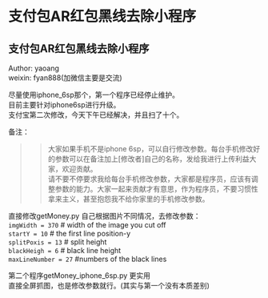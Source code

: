 # 支付包AR红包黑线去除小程序
支付包AR红包黑线去除小程序
--------------
Author: yaoang  
weixin: fyan888(加微信主要是交流)  

尽量使用iphone_6sp那个，第一个程序已经停止维护。  
目前主要针对iphone6sp进行升级。  
支付宝第二次修改，今天下午已经解决，并且扫了十个。  

备注：
>> 大家如果手机不是iphone 6sp，可以自行修改参数。每台手机修改好的参数可以在备注加上[修改者]自己的名称，发给我进行上传利益大家，欢迎贡献。  
>> 请不要不停要求我给每台手机修改参数，大家都是程序员，应该有调整参数的能力。大家一起来贡献才有意思，作为程序员，不要习惯性拿来主义，甚至抱怨我不给你家里的手机修改参数。  

直接修改getMoney.py
自己根据图片不同情况，去修改参数：  
`imgWidth = 370` # width of the image you cut off  
`startY = 10` # the first line position-y  
`splitPoxis = 13` # split height  
`blackHeigh = 6` # black line height  
`maxLineNumber = 27`  #numbers of the black lines

第二个程序getMoney_iphone_6sp.py 更实用  
直接全屏抓图，也是修改参数就行。(其实与第一个没有本质差别)  

